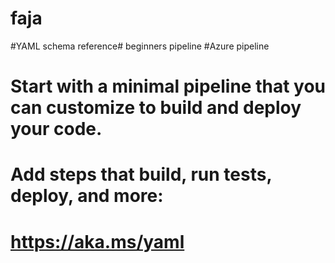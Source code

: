 # faja

#YAML schema reference# beginners pipeline 
#Azure pipeline
# Start with a minimal pipeline that you can customize to build and deploy your code.
# Add steps that build, run tests, deploy, and more:
# https://aka.ms/yaml
